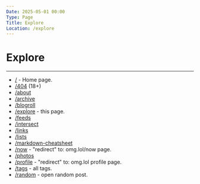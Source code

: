 ```yaml
---
Date: 2025-05-01 00:00
Type: Page
Title: Explore
Location: /explore
---
```


# Explore

---

- [/](/) - Home page.
- [/404](/404) (18+)
- [/about](/about)
- [/archive](/archive)
- [/blogroll](/blogroll)
- [/explore](/explore) - this page.
- [/feeds](/feeds)
- [/intersect](/intersect)
- [/links](/links)
- [/lists](/lists)
- [/markdown-cheatsheet](/markdown-cheatsheet)
- [/now](/now) - "redirect" to: omg.lol/now page.
- [/photos](/photos)
- [/profile](/profile) - "redirect" to: omg.lol profile page.
- [/tags](/tags) - all tags.
- [/random](/random) - open random post.
